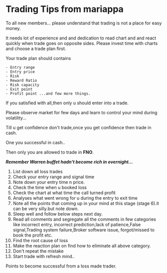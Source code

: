 
# Trading Tips from mariappa

To all new members... please understand that trading is not a place for easy money.

It needs lot of experience and and dedication to read chart and and react quickly when trade goes on opposite sides.
Please invest time with charts and choose a trade plan first.

Your trade plan should contains

	- Entry range
	- Entry price
	- Risk
	- Reward Ratio
	- Risk capacity
	- Exit point
	- Profit point ...and few more things.

If you satisfied with all,then only u should enter into a trade.

Please observe market for few days and learn to control your mind during volatility...

Till u get confidence don't trade,once you get confidence then trade in cash.

One you successful in cash..

Then only you are allowed to trade in **FNO**.

***Remember Warren buffet hadn't become rich in overnight...***


1. List down all loss trades
2. Check your entry range and signal time
3. Note down your entry time n price.
4. Check the time when u booked loss
5. Check the chart at what time the call turned profit
5. Analyses what went wrong for u during the entry to exit time
6. Note all the points that coming up in your mind at this stage (stage 6).it can be very silly.but note down.
7. Sleep well and follow below steps next day.
8. Read all comments and segregate all the comments in few categories like incorrect entry, incorrect prediction,lack of patience,False signal,Trading system failure,Broker software issue, forgot/missed to book the profit etc.
9. Find the root cause of loss
10. Make the reaction plan on find how to eliminate all above category.
11. Don't repeat the mistake
12. Start trade with refresh mind..

Points to become successful from a loss made trader.
